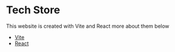 # Tech Store

This website is created with Vite and React more about them below

- [Vite](https://vitejs.dev/)
- [React](https://react.dev/)
